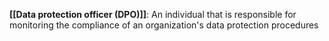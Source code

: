 **[[Data protection officer (DPO)]]**: An individual that is responsible for monitoring the compliance of an organization's data protection procedures